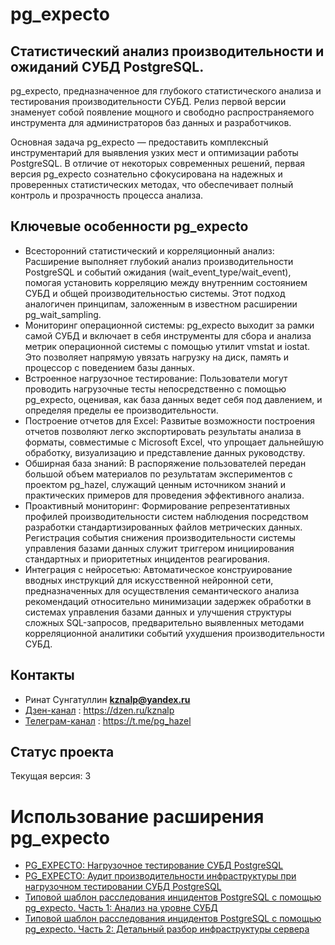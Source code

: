 # pg_expecto
## Статистический анализ производительности и ожиданий СУБД PostgreSQL.
pg_expecto, предназначенное для глубокого статистического анализа и тестирования производительности СУБД. Релиз первой версии знаменует собой появление мощного и свободно распространяемого инструмента для администраторов баз данных и разработчиков.

Основная задача pg_expecto — предоставить комплексный инструментарий для выявления узких мест и оптимизации работы PostgreSQL. В отличие от некоторых современных решений, первая версия pg_expecto сознательно сфокусирована на надежных и проверенных статистических методах, что обеспечивает полный контроль и прозрачность процесса анализа.

## Ключевые особенности pg_expecto
- Всесторонний статистический и корреляционный анализ: Расширение выполняет глубокий анализ производительности PostgreSQL и событий ожидания (wait_event_type/wait_event), помогая установить корреляцию между внутренним состоянием СУБД и общей производительностью системы. Этот подход аналогичен принципам, заложенным в известном расширении pg_wait_sampling.
- Мониторинг операционной системы: pg_expecto выходит за рамки самой СУБД и включает в себя инструменты для сбора и анализа метрик операционной системы с помощью утилит vmstat и iostat. Это позволяет напрямую увязать нагрузку на диск, память и процессор с поведением базы данных.
- Встроенное нагрузочное тестирование: Пользователи могут проводить нагрузочные тесты непосредственно с помощью pg_expecto, оценивая, как база данных ведет себя под давлением, и определяя пределы ее производительности.
- Построение отчетов для Excel: Развитые возможности построения отчетов позволяют легко экспортировать результаты анализа в форматы, совместимые с Microsoft Excel, что упрощает дальнейшую обработку, визуализацию и представление данных руководству.
- Обширная база знаний: В распоряжение пользователей передан большой объем материалов по результатам экспериментов с проектом pg_hazel, служащий ценным источником знаний и практических примеров для проведения эффективного анализа.
- Проактивный мониторинг: Формирование репрезентативных профилей производительности систем наблюдения посредством разработки стандартизированных файлов метрических данных. Регистрация события снижения производительности системы управления базами данных служит триггером инициирования стандартных и приоритетных инцидентов реагирования.
- Интеграция с нейросетью: Автоматическое конструирование вводных инструкций для искусственной нейронной сети, предназначенных для осуществления семантического анализа рекомендаций относительно минимизации задержек обработки в системах управления базами данных и улучшения структуры сложных SQL-запросов, предварительно выявленных методами корреляционной аналитики событий ухудшения производительности СУБД.

## Контакты
- Ринат Сунгатуллин **kznalp@yandex.ru**
- [Дзен-канал](https://dzen.ru/kznalp) : https://dzen.ru/kznalp
- [Телеграм-канал](https://t.me/pg_hazel) : https://t.me/pg_hazel

## Статус проекта
Текущая версия: 3

# Использование расширения pg_expecto

- [PG_EXPECTO: Нагрузочное тестирование СУБД PostgreSQL](https://dzen.ru/a/aO90kwEztw-GQVba)
- [PG_EXPECTO: Аудит производительности инфраструктуры при нагрузочном тестировании СУБД PostgreSQL](https://dzen.ru/a/aPmymHYePCkukP3p)
- [Типовой шаблон расследования инцидентов PostgreSQL с помощью pg_expecto. Часть 1: Анализ на уровне СУБД](https://dzen.ru/a/aPyyCU9YvyBsSWJh)
- [Типовой шаблон расследования инцидентов PostgreSQL с помощью pg_expecto. Часть 2: Детальный разбор инфраструктуры сервера](https://dzen.ru/a/aPzDp3M5O3zp2aZ1)
